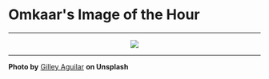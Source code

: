 # Omkaar's Image of the Hour

---

<div align="center">

<a href="https://unsplash.com/photos/a-small-church-sits-on-a-green-hill-ywGDhTlf93E">
  <img src="https://images.unsplash.com/photo-1751468109642-21dd2ec98b91?crop=entropy&cs=tinysrgb&fit=max&fm=jpg&ixid=M3w3NjA2Nzh8MHwxfHJhbmRvbXx8fHx8fHx8fDE3NTQwNzEyMDB8&ixlib=rb-4.1.0&q=80&w=1080" style="max-width:100%; height:auto;">
</a>



</div>

---

**Photo by** [Gilley Aguilar](https://unsplash.com/@gilleyaguilar) **on Unsplash**
